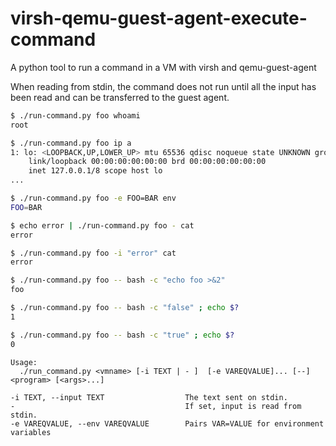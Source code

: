 # virsh-qemu-guest-agent-execute-command
A python tool to run a command in a VM with virsh and qemu-guest-agent

When reading from stdin, the command does not run until all the input has been read and can be transferred to the guest agent.

```sh
$ ./run-command.py foo whoami
root

$ ./run-command.py foo ip a
1: lo: <LOOPBACK,UP,LOWER_UP> mtu 65536 qdisc noqueue state UNKNOWN group default qlen 1000
    link/loopback 00:00:00:00:00:00 brd 00:00:00:00:00:00
    inet 127.0.0.1/8 scope host lo
...

$ ./run-command.py foo -e FOO=BAR env
FOO=BAR

$ echo error | ./run-command.py foo - cat
error

$ ./run-command.py foo -i "error" cat
error

$ ./run-command.py foo -- bash -c "echo foo >&2"
foo

$ ./run-command.py foo -- bash -c "false" ; echo $?
1

$ ./run-command.py foo -- bash -c "true" ; echo $?
0

```

```
Usage:
  ./run_command.py <vmname> [-i TEXT | - ]  [-e VAREQVALUE]... [--] <program> [<args>...]

-i TEXT, --input TEXT                  The text sent on stdin.
-                                      If set, input is read from stdin.
-e VAREQVALUE, --env VAREQVALUE        Pairs VAR=VALUE for environment variables
```
